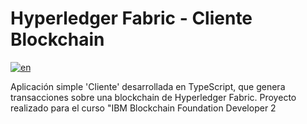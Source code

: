 # Hyperledger Fabric - Cliente Blockchain
[![en](https://img.shields.io/badge/lang-en-red.svg)](https://github.com/ezebinker/conexion-contrato/blob/master/README.en.md)

Aplicación simple 'Cliente' desarrollada en TypeScript, que genera transacciones sobre una blockchain de Hyperledger Fabric. Proyecto realizado para el curso "IBM Blockchain Foundation Developer 2
